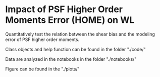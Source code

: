 # Impact of PSF Higher Order Moments Error (HOME) on WL

Quantitatively test the relation between the shear bias and the modeling error of PSF higher order moments.

Class objects and help function can be found in the folder "./code/"

Data are analyzed in the notebooks in the folder "./notebooks/"

Figure can be found in the "./plots/"


